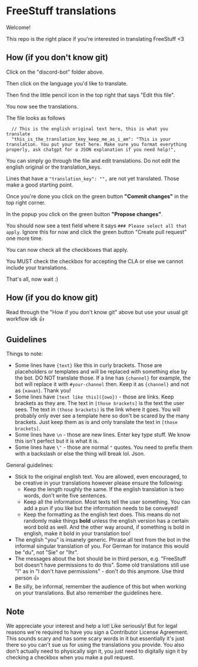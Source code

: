 # FreeStuff translations

Welcome!

This repo is the right place if you're interested in translating FreeStuff <3


## How (if you don't know git)

Click on the "discord-bot" folder above.

Then click on the language you'd like to translate.

Then find the little pencil icon in the top right that says "Edit this file".

You now see the translations.

The file looks as follows

```jsonc
  // This is the english original text here, this is what you translate
  "this_is_the_translation_key_keep_me_as_i_am": "This is your translation. You put your text here. Make sure you format everything properly, ask chatgpt for a JSON explanation if you need help!",
```

You can simply go through the file and edit translations. Do not edit the english original or the translation_keys.

Lines that have a `"translation_key": "",` are not yet translated. Those make a good starting point.

Once you're done you click on the green button **"Commit changes"** in the top right corner.

In the popup you click on the green button **"Propose changes"**.

You should now see a text field where it says `### Please select all that apply`. Ignore this for now and click the green button "Create pull request" one more time.

You can now check all the checkboxes that apply.

You MUST check the checkbox for accepting the CLA or else we cannot include your translations.

That's all, now wait :)


## How (if you do know git)

Read through the "How if you don't know git" above but use your usual git workflow idk :+1:


## Guidelines

Things to note:
- Some lines have `{text}` like this in curly brackets. Those are placeholders or templates and will be replaced with something else by the bot. DO NOT translate those. If a line has `{channel}` for example, the bot will replace it with `#your-channel` then. Keep it as `{channel}` and not as `{канал}`. Thank you!
- Some lines have `[text like this]({owo})` - those are links. Keep brackets as they are. The text in `[those brackets]` is the text the user sees. The text in `(those brackets)` is the link where it goes. You will probably only ever see a template here so don't be scared by the many brackets. Just keep them as is and only translate the text in `[those brackets]`.
- Some lines have `\n` - those are new lines. Enter key type stuff. We know this isn't perfect but it is what it is.
- Some lines have `\"` - those are normal `"` quotes. You need to prefix them with a backslash or else the thing will break lol. Json.

General guidelines:
- Stick to the original english text. You are allowed, even encouraged, to be creative in your translations however please ensure the following:
  * Keep the length roughly the same. If the english translation is two words, don't write five sentences.
  * Keep all the information. Most texts tell the user something. You can add a pun if you like but the information needs to be conveyed!
  * Keep the formatting as the english text does. This means do not randomly make things **bold** unless the english version has a certain word bold as well. And the other way around, if something is bold in english, make it bold in your translation too!
- The english "you" is insanely generic. Phrase all text from the bot in the informal singular translation of you. For German for instance this would be "du", not "Sie" or "Ihr".
- The messages about the bot should be in third person, e.g. "FreeStuff bot doesn't have permissions to do this". Some old translations still use "I" as in "I don't have permissions" - don't do this anymore. Use third person :+1:
- Be silly, be informal, remember the audience of this bot when working on your translations. But also remember the guidelines here.


## Note

We appreciate your interest and help a lot! Like seriously! But for legal reasons we're required to have you sign a Contributor License Agreement.
This sounds scary and has some scary words in it but essentially it's just there so you can't sue us for using the translations you provide.
You also don't actually need to physically sign it, you just need to digitally sign it by checking a checkbox when you make a pull request.

